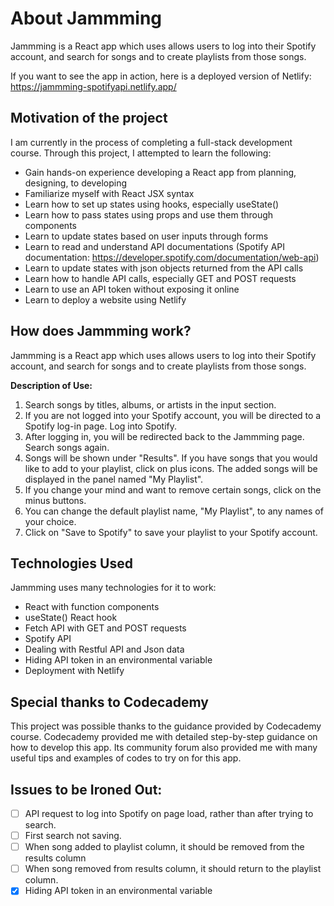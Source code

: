 # About Jammming

Jammming is a React app which uses allows users to log into their Spotify account, and search for songs and to create playlists from those songs.

If you want to see the app in action, here is a deployed version of Netlify: https://jammming-spotifyapi.netlify.app/


## Motivation of the project

I am currently in the process of completing a full-stack development course. Through this project, I attempted to learn the following:

* Gain hands-on experience developing a React app from planning, designing, to developing
* Familiarize myself with React JSX syntax
* Learn how to set up states using hooks, especially useState()
* Learn how to pass states using props and use them through components
* Learn to update states based on user inputs through forms
* Learn to read and understand API documentations (Spotify API documentation: https://developer.spotify.com/documentation/web-api)
* Learn to update states with json objects returned from the API calls
* Learn how to handle API calls, especially GET and POST requests
* Learn to use an API token without exposing it online
* Learn to deploy a website using Netlify

## How does Jammming work?

Jammming is a React app which uses allows users to log into their Spotify account, and search for songs and to create playlists from those songs.

**Description of Use:**
1. Search songs by titles, albums, or artists in the input section.
2. If you are not logged into your Spotify account, you will be directed to a Spotify log-in page. Log into Spotify.
3. After logging in, you will be redirected back to the Jammming page. Search songs again.
4. Songs will be shown under "Results". If you have songs that you would like to add to your playlist, click on plus icons. The added songs will be displayed in the panel named "My Playlist".
5. If you change your mind and want to remove certain songs, click on the minus buttons.
6. You can change the default playlist name, "My Playlist", to any names of your choice.
7. Click on "Save to Spotify" to save your playlist to your Spotify account.

## Technologies Used

Jammming uses many technologies for it to work:

* React with function components
* useState() React hook
* Fetch API with GET and POST requests
* Spotify API
* Dealing with Restful API and Json data
* Hiding API token in an environmental variable
* Deployment with Netlify

## Special thanks to Codecademy

This project was possible thanks to the guidance provided by Codecademy course.
Codecademy provided me with detailed step-by-step guidance on how to develop this app.
Its community forum also provided me with many useful tips and examples of codes to try on for this app.

## Issues to be Ironed Out:
- [ ] API request to log into Spotify on page load, rather than after trying to search.
- [ ] First search not saving.
- [ ] When song added to playlist column, it should be removed from the results column
- [ ] When song removed from results column, it should return to the playlist column.
- [x] Hiding API token in an environmental variable